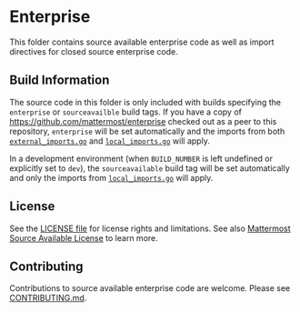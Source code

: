 # Enterprise

This folder contains source available enterprise code as well as import directives for closed source enterprise code.

## Build Information

The source code in this folder is only included with builds specifying the `enterprise` or `sourceavailble` build tags. If you have a copy of https://github.com/mattermost/enterprise checked out as a peer to this repository, `enterprise` will be set automatically and the imports from both [`external_imports.go`](external_imports.go) and [`local_imports.go`](local_imports.go) will apply. 

In a development environment (when `BUILD_NUMBER` is left undefined or explicitly set to `dev`), the `sourceavailable` build tag will be set automatically and only the imports from [`local_imports.go`](local_imports.go) will apply.

## License

See the [LICENSE file](LICENSE) for license rights and limitations. See also [Mattermost Source Available License](https://docs.mattermost.com/overview/faq.html#mattermost-source-available-license) to learn more.

## Contributing

Contributions to source available enterprise code are welcome. Please see [CONTRIBUTING.md](../../CONTRIBUTING.md).
